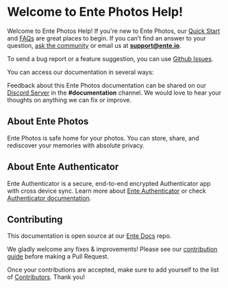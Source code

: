 # Welcome to Ente Photos Help!

Welcome to Ente Photos Help! If you're new to Ente Photos, our [Quick Start](./getting-started/index.md) and [FAQs](./faq/faq.md) are great places to begin. If you can’t find an answer to your question, [ask the community](https://ente.io/discord) or email us at **support@ente.io**.

To send a bug report or a feature suggestion, you can use [Github Issues](https://github.com/ente-io/photos-app/issues).

You can access our documentation in several ways:

Feedback about this Ente Photos documentation can be shared on our [Discord Server](https://ente.io/discord) in the **\#documentation** channel. We would love to hear your thoughts on anything we can fix or improve.

## About Ente Photos

Ente Photos is safe home for your photos. You can store, share, and rediscover your memories with absolute privacy.


## About Ente Authenticator

Ente Authenticator is a secure, end-to-end encrypted Authenticator app with cross device sync. Learn more about [Ente Authenticator](https://ente.io/auth) or check [Authenticator documentation](../authenticator/).

## Contributing

This documentation is open source at our [Ente Docs](https://github.com/ente-io/docs) repo.

We gladly welcome any fixes & improvements! Please see our [contribution guide](https://github.com/ente-io/docs#contributing)
before making a Pull Request.

Once your contributions are accepted, make sure to add yourself to the list of [Contributors](./misc/contributors.md). Thank you!
